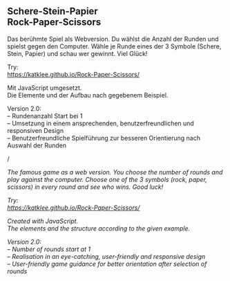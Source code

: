 
## Schere-Stein-Papier</br>Rock-Paper-Scissors


Das berühmte Spiel als Webversion. Du wählst die Anzahl der Runden und spielst gegen den Computer. Wähle je Runde eines der 3 Symbole (Schere, Stein, Papier) und schau wer gewinnt. Viel Glück!

Try:  
https://katklee.github.io/Rock-Paper-Scissors/

Mit JavaScript umgesetzt.  
Die Elemente und der Aufbau nach gegebenem Beispiel.

Version 2.0:  
– Rundenanzahl Start bei 1  
– Umsetzung in einem ansprechenden, benutzerfreundlichen und responsiven Design  
– Benutzerfreundliche Spielführung zur besseren Orientierung nach Auswahl der Runden  

/

*The famous game as a web version. You choose the number of rounds and play against the computer. Choose one of the 3 symbols (rock, paper, scissors) in every round and see who wins. Good luck!*  

*Try:  
https://katklee.github.io/Rock-Paper-Scissors/*

*Created with JavaScript.  
The elements and the structure according to the given example.*

*Version 2.0:  
– Number of rounds start at 1  
– Realisation in an eye-catching, user-friendly and responsive design  
– User-friendly game guidance for better orientation after selection of rounds*
